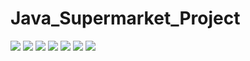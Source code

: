 # Java_Supermarket_Project

![](image/1.jpg)
![](image/2.jpg)
![](image/3.jpg)
![](image/4.jpg)
![](image/5.jpg)
![](image/6.jpg)
![](image/7.jpg)